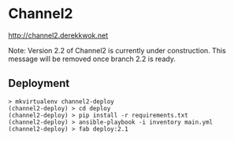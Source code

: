 Channel2
========

http://channel2.derekkwok.net

Note: Version 2.2 of Channel2 is currently under construction. This message will be removed once branch 2.2 is ready.

Deployment
----------

    > mkvirtualenv channel2-deploy
    (channel2-deploy) > cd deploy
    (channel2-deploy) > pip install -r requirements.txt
    (channel2-deploy) > ansible-playbook -i inventory main.yml    
    (channel2-deploy) > fab deploy:2.1
